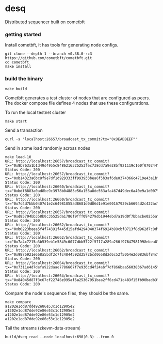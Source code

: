 # desq

Distributed sequencer built on cometbft

### getting started

Install cometbft, it has tools for generating node configs.

```shell
git clone --depth 1 --branch v0.38.0-rc3  https://github.com/cometbft/cometbft.git
cd cometbft
make install
```

### build the binary

```shell
make build
```

Cometbft generates a test cluster of nodes that are configured as peers. The docker compose file defines 4 nodes that use these configurations.

To run the local testnet cluster

```shell
make start
```

Send a transaction

```
curl -s 'localhost:26657/broadcast_tx_commit?tx="0xDEADBEEF"'
```

Send in some load randomly across nodes

```shell
make load-10                                                                                                                                                                                       
URL: http://localhost:26657/broadcast_tx_commit?tx="0x8b763a1b1d49d4955c8486216325253fec738dd7a9e28bf921119c160f070244", Status Code: 200
URL: http://localhost:26657/broadcast_tx_commit?tx="0xb14323a6bc8f9e7df1d929333ff993933bea6f5b3af6de0374366c4719e43a1b", Status Code: 200
URL: http://localhost:26660/broadcast_tx_commit?tx="0xbdf8883a0ad8be9c3978b04883e56a156a8de563afa467d49dec6a40e9a1d007", Status Code: 200
URL: http://localhost:26660/broadcast_tx_commit?tx="0x7c4d7bbb0407d1e2c64981855ad8681d0d86d1e91e00167939cb6694d2c422ac", Status Code: 200
URL: http://localhost:26657/broadcast_tx_commit?tx="0xd85794bb358b0c3b525da1786f9fff094279db1944ebd7a19d0f7bbacbe0255a", Status Code: 200
URL: http://localhost:26662/broadcast_tx_commit?tx="0xb0223beea5f4f74391f445d15afd4294040374f6924b98cbf8713f8d962d7c8d", Status Code: 200
URL: http://localhost:26662/broadcast_tx_commit?tx="0x7a4c7215a3b539eb1e5849c6077dbb5722f5717a289a266f97647981998ebea8", Status Code: 200
URL: http://localhost:26662/broadcast_tx_commit?tx="0x9875921e668a5bdf2c7fc4844592d2572bcd0668d2d6c52f5054e2d0836bf84c", Status Code: 200
URL: http://localhost:26664/broadcast_tx_commit?tx="0x7311e4d7defa922daae7786667f7e936cd4f24abf7df866baa56038367ad6145", Status Code: 200
URL: http://localhost:26664/broadcast_tx_commit?tx="0x84045d87f3c67cf22746e995af5a25367951baa2ff6cd471c483f15fb90badb3", Status Code: 200
```

Compare the node's sequence files, they should be the same. 

```shell
make compare                                                                                                          
a1202e1cd87dde92e86e53c1c12905e2
a1202e1cd87dde92e86e53c1c12905e2
a1202e1cd87dde92e86e53c1c12905e2
a1202e1cd87dde92e86e53c1c12905e2
```

Tail the streams (zkevm-data-stream)

```shell
build/dseq read --node localhost:690(0-3) --from 0
```
